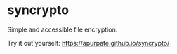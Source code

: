 # syncrypto
Simple and accessible file encryption.

Try it out yourself: https://apurpate.github.io/syncrypto/
